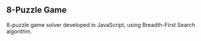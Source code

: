 ## 8-Puzzle Game

8-puzzle game solver developed in JavaScript, using Breadth-First Search algorithm.
